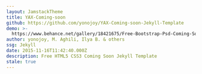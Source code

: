 ```yaml
---
layout: JamstackTheme
title: YAX-Coming-soon
github: https://github.com/yonojoy/YAX-Coming-soon-Jekyll-Template
demo: >-
  https://www.behance.net/gallery/18421675/Free-Bootstrap-Psd-Coming-Soon-Template
author: yonojoy, M. Aghili, Ilya B. & others
ssg: Jekyll
date: 2015-11-16T11:42:40.000Z
description: Free HTML5 CSS3 Coming Soon Jekyll Template
stale: true
---
```

